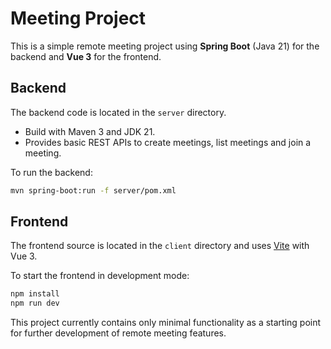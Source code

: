 # Meeting Project

This is a simple remote meeting project using **Spring Boot** (Java 21) for the backend and **Vue 3** for the frontend.

## Backend

The backend code is located in the `server` directory.

* Build with Maven 3 and JDK 21.
* Provides basic REST APIs to create meetings, list meetings and join a meeting.

To run the backend:

```bash
mvn spring-boot:run -f server/pom.xml
```

## Frontend

The frontend source is located in the `client` directory and uses [Vite](https://vitejs.dev/) with Vue 3.

To start the frontend in development mode:

```bash
npm install
npm run dev
```

This project currently contains only minimal functionality as a starting point for further development of remote meeting features.
